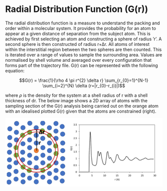 # Radial Distribution Function (G(r))

The radial distribution function is a measure to understand the packing and order within a molecular system. It provides the probability for an atom to appear at a given distance of separation from the subject atom. This is achieved by first selecting an atom and constructing a sphere of radius ’r’. A second sphere is then constructed of radius r+∆r. All atoms of interest within the interstitial region between the two spheres are then counted. This is iterated over a range of values to sample the surrounding area. Values are normalised by shell volume and averaged over every configuration that forms part of the trajectory file. G(r) can be represented with the following equation:

$$G(r) = \frac{1}{\rho 4 \pi r^{2} \delta r} \sum_{r_{0}=1}^{N-1} \sum_{i=2}^{N} \delta (r=|r_{0}-r_{i}|)$$

where $\rho$ is the density for the system at a shell radius of r with a shell thickness of dr. The below image shows a 2D array of atoms with the sampling section of the G(r) analysis being carried out on the orange atom with an idealised plotted G(r) given that the atoms are constrained (right). 

![Gr_graph](https://github.com/jac-111/PhD-Analyses/blob/main/images/Gr_graph.png?raw=true)